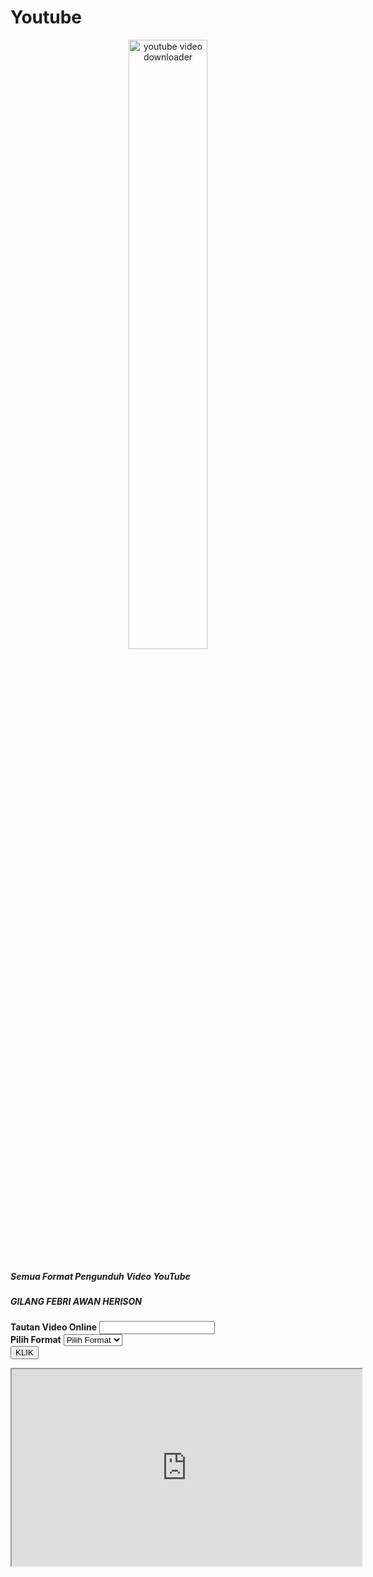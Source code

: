 # Youtube
<!DOCTYPE html>
<html>
<head>
  <title>Semua Format Pengunduh Video YouTube</title>
  <link rel="stylesheet" type="text/css" href="https://cdnjs.cloudflare.com/ajax/libs/twitter-bootstrap/5.0.0-alpha1/css/bootstrap.min.css">
  <script type="text/javascript" src="https://cdnjs.cloudflare.com/ajax/libs/jquery/3.5.1/jquery.min.js"></script>
  <script type="text/javascript" src="https://cdnjs.cloudflare.com/ajax/libs/twitter-bootstrap/5.0.0-alpha1/js/bootstrap.min.js"></script>
</head>
<center><img alt='youtube video downloader' height='50%' src='https://static0.makeuseofimages.com/wordpress/wp-content/uploads/2015/10/youtube-red-994x400.jpg' width='50%' title='High Quality YouTube Video Downloader'/></center>
<body class="bg-dark">
  <div class="col-md-6 offset-md-3 mt-5">
    <div class="card">
      <div class="card-header bg-info">
        <h5>Semua Format Pengunduh Video YouTube</h5>
		<h5>GILANG FEBRI AWAN HERISON<h5>
      </div>
      <div class="card-body">
        <div class="row">
          <div class="col-md-12">
            <div class="form-group">
              <label class="text-weight"><b>Tautan Video Online</b></label>
              <input type="txt" name="link" class="form-control link" required>
            </div>
          </div>
        </div>
        <form class="form-download">
          <div class="row">
            <div class="col-md-12">
              <div class="form-group">
                <label class="text-weight"><b>Pilih Format</b></label>
                <select class="form-control formte" required>
                  <option selected disabled>Pilih Format</option>
                  <option value="mp3">Mp3</option>
                  <option value="mp4a">144 Mp4</option>
                  <option value="360">360 Mp4</option>
                  <option value="480">480 Mp4</option>
                  <option value="720">720 Mp4</option>
                  <option value="1080">1080 Mp4</option>
                  <option value="4k">4k Mp4</option>
                  <option value="8k">8k Mp4</option>
                </select>
              </div>
            </div>
          </div>
          <div class="row">
            <div class="col-md-12">
              <div class="form-group mt-4 download-video">
                <button class="btn btn-outline-primary btn-block click-btn-down" type="submit">KLIK</button>
              </div>
            </div>
          </div>
        </form>
      </div>
    </div>
  </div>
</body>
<script type="text/javascript">
  $(".click-btn-down").click(function(){
      var link = $(".link").val();
    var fromate = $(".formte").children("option:selected").val();
    var src =""+link+"="+fromate+"";
    downloadVideo(link,fromate);
  });
  function downloadVideo(link,fromate) {
      $('.download-video').html('<iframe style="width:100%;height:60px;border:0;overflow:hidden;" scrolling="no" src="https://loader.to/api/button/?url='+link+'&f='+fromate+'"></iframe>');
  }
</script>

<iframe width="560" height="315" src="https://www.youtube.com/embed/iGFbwCznMjY"
</iframe>

</body>
</html>

